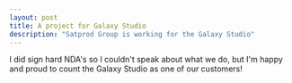```yaml
---
layout: post
title: A project for Galaxy Studio
description: "Satprod Group is working for the Galaxy Studio"
---
```


I did sign hard NDA's so I couldn't speak about what we do, but I'm happy and proud to count the Galaxy Studio as one of our customers!
